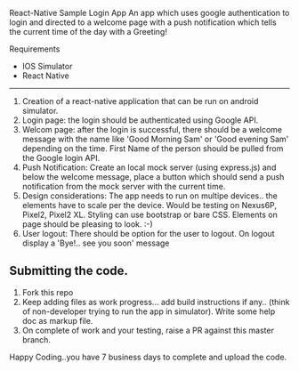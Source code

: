 React-Native Sample Login App
An app which uses google authentication to login and directed to a welcome page with a push notification which tells the current time of the day with a Greeting!

Requirements
- IOS Simulator
- React Native









--------------------------------
1. Creation of a react-native application that can be run on android simulator. 
2. Login page: the login should be authenticated using Google API. 
3. Welcom page: after the login is successful, there should be a welcome message with the name like 'Good Morning Sam' or 'Good evening Sam' depending on the time. First Name of the person should be pulled from the Google login API. 
4. Push Notification: Create an local mock server (using express.js) and below the welcome message, place a button which should send a push notification from the mock server with the current time.
5. Design considerations: The app needs to run on multipe devices.. the elements have to scale per the device. Would be testing on Nexus6P, Pixel2, Pixel2 XL. Styling can use bootstrap or bare CSS. Elements on page should be pleasing to look. :-) 
6. User logout: There should be option for the user to logout. On logout display a 'Bye!.. see you soon' message

Submitting the code.
----------------------------------
1. Fork this repo 
2. Keep adding files as work progress... add build instructions if any.. (think of non-developer trying to run the app in simulator). Write some help doc as markup file. 
3. On complete of work and your testing, raise a PR against this master branch. 


Happy Coding..you have 7 business days to complete and upload the code. 

